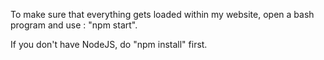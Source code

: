 To make sure that everything gets loaded within my website, open a bash program and use : "npm start". 

If you don't have NodeJS, do "npm install" first.